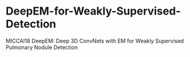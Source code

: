 # DeepEM-for-Weakly-Supervised-Detection
MICCAI18 DeepEM: Deep 3D ConvNets with EM for Weakly Supervised Pulmonary Nodule Detection
